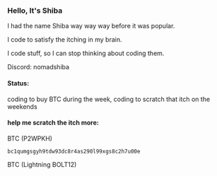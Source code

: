 ### Hello, It's Shiba

I had the name Shiba way way way before it was popular. 

I code to satisfy the itching in my brain.

I code stuff, so I can stop thinking about coding them.

Discord: nomadshiba

#### Status:
coding to buy BTC during the week, 
coding to scratch that itch on the weekends

#### help me scratch the itch more:

BTC (P2WPKH)
```
bc1qumgsgyh9tdw93dc8r4as290l99xgs8c2h7u00e
```

BTC (Lightning BOLT12)
<img src="" />